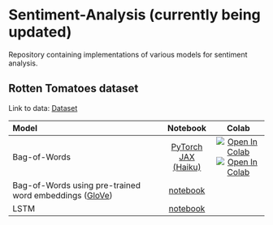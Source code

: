 # Sentiment-Analysis (currently being updated)

Repository containing implementations of various models for sentiment analysis.

## Rotten Tomatoes dataset

Link to data: [Dataset](https://www.kaggle.com/c/sentiment-analysis-on-movie-reviews)

| Model | Notebook | Colab | 
|:------| :------:| :----:| 
| Bag-of-Words | [PyTorch](https://nbviewer.jupyter.org/github/pbmstrk/Sentiment-Analysis/blob/master/models/bog/Bag_of_Words.ipynb) <br>   [JAX (Haiku)](https://github.com/pbmstrk/Sentiment-Analysis/blob/master/models/bog/Bag_of_Words_JAX.ipynb) |  [![Open In Colab](https://colab.research.google.com/assets/colab-badge.svg)](https://colab.research.google.com/github/pbmstrk/Sentiment-Analysis/blob/master/models/bog/Bag_of_Words.ipynb) <br>  [![Open In Colab](https://colab.research.google.com/assets/colab-badge.svg)](https://colab.research.google.com/github/pbmstrk/Sentiment-Analysis/blob/master/models/bog/Bag_of_Words_JAX.ipynb)|
| Bag-of-Words using pre-trained word embeddings ([GloVe](https://nlp.stanford.edu/projects/glove/)) | [notebook](https://nbviewer.jupyter.org/github/pbmstrk/Sentiment-Analysis/blob/master/models/bog_pretrained/Bag_of_Words_Pretrained.ipynb) | 
| LSTM | [notebook](https://nbviewer.jupyter.org/github/pbmstrk/Sentiment-Analysis/blob/master/models/lstm/LSTM.ipynb) | 
